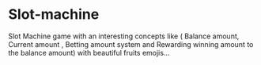 # Slot-machine
Slot Machine game with an interesting concepts like ( Balance amount, Current amount , Betting amount system and Rewarding winning amount to the balance amount) with beautiful fruits emojis...

